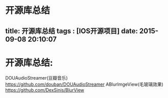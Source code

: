 ﻿# 开源库总结
title: 开源库总结
tags : [IOS开源项目]
date: 2015-09-08 20:10:07
---

# 开源库总结:
DOUAudioStreamer(豆瓣音乐)  https://github.com/douban/DOUAudioStreamer
ABlurImgeView(毛玻璃效果) https://github.com/DexSinis/BlurView





